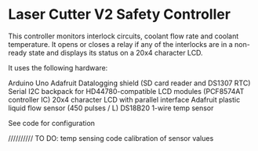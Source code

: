 # Laser Cutter V2 Safety Controller

This controller monitors interlock circuits, coolant flow rate and coolant temperature. It opens or closes a relay if any of the interlocks are in a non-ready state and displays its status on a 20x4 character LCD.

It uses the following hardware:

Arduino Uno
Adafruit Datalogging shield (SD card reader and DS1307 RTC)
Serial I2C backpack for HD44780-compatible LCD modules (PCF8574AT controller IC)
20x4 character LCD with parallel interface
Adafruit plastic liquid flow sensor (450 pulses / L)
DS18B20 1-wire temp sensor

See code for configuration

//////////
TO DO: 
temp sensing code
calibration of sensor values
